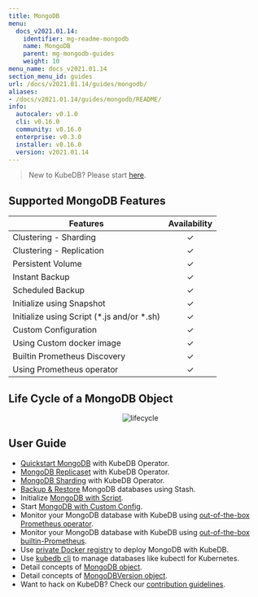 ```yaml
---
title: MongoDB
menu:
  docs_v2021.01.14:
    identifier: mg-readme-mongodb
    name: MongoDB
    parent: mg-mongodb-guides
    weight: 10
menu_name: docs_v2021.01.14
section_menu_id: guides
url: /docs/v2021.01.14/guides/mongodb/
aliases:
- /docs/v2021.01.14/guides/mongodb/README/
info:
  autocaler: v0.1.0
  cli: v0.16.0
  community: v0.16.0
  enterprise: v0.3.0
  installer: v0.16.0
  version: v2021.01.14
---
```


> New to KubeDB? Please start [here](/docs/v2021.01.14/README).

## Supported MongoDB Features

| Features                                     | Availability |
| -------------------------------------------- | :----------: |
| Clustering - Sharding                        |   &#10003;   |
| Clustering - Replication                     |   &#10003;   |
| Persistent Volume                            |   &#10003;   |
| Instant Backup                               |   &#10003;   |
| Scheduled Backup                             |   &#10003;   |
| Initialize using Snapshot                    |   &#10003;   |
| Initialize using Script (\*.js and/or \*.sh) |   &#10003;   |
| Custom Configuration                         |   &#10003;   |
| Using Custom docker image                    |   &#10003;   |
| Builtin Prometheus Discovery                 |   &#10003;   |
| Using Prometheus operator                    |   &#10003;   |

## Life Cycle of a MongoDB Object

<p align="center">
  <img alt="lifecycle"  src="/docs/v2021.01.14/images/mongodb/mgo-lifecycle.png">
</p>

## User Guide

- [Quickstart MongoDB](/docs/v2021.01.14/guides/mongodb/quickstart/quickstart) with KubeDB Operator.
- [MongoDB Replicaset](/docs/v2021.01.14/guides/mongodb/clustering/replicaset) with KubeDB Operator.
- [MongoDB Sharding](/docs/v2021.01.14/guides/mongodb/clustering/sharding) with KubeDB Operator.
- [Backup & Restore](/docs/v2021.01.14/guides/mongodb/backup/stash) MongoDB databases using Stash.
- Initialize [MongoDB with Script](/docs/v2021.01.14/guides/mongodb/initialization/using-script).
- Start [MongoDB with Custom Config](/docs/v2021.01.14/guides/mongodb/configuration/using-config-file).
- Monitor your MongoDB database with KubeDB using [out-of-the-box Prometheus operator](/docs/v2021.01.14/guides/mongodb/monitoring/using-prometheus-operator).
- Monitor your MongoDB database with KubeDB using [out-of-the-box builtin-Prometheus](/docs/v2021.01.14/guides/mongodb/monitoring/using-builtin-prometheus).
- Use [private Docker registry](/docs/v2021.01.14/guides/mongodb/private-registry/using-private-registry) to deploy MongoDB with KubeDB.
- Use [kubedb cli](/docs/v2021.01.14/guides/mongodb/cli/cli) to manage databases like kubectl for Kubernetes.
- Detail concepts of [MongoDB object](/docs/v2021.01.14/guides/mongodb/concepts/mongodb).
- Detail concepts of [MongoDBVersion object](/docs/v2021.01.14/guides/mongodb/concepts/catalog).
- Want to hack on KubeDB? Check our [contribution guidelines](/docs/v2021.01.14/CONTRIBUTING).
